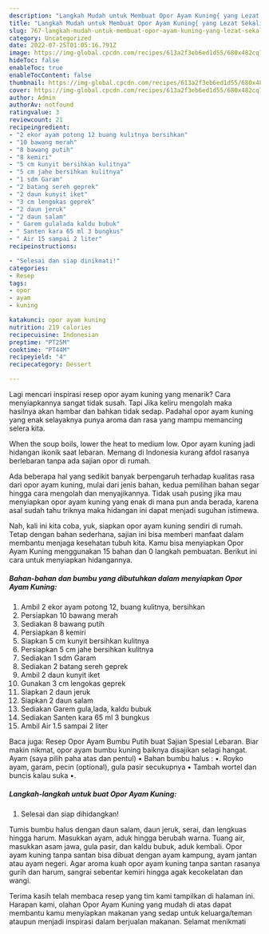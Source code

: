 ```yaml
---
description: "Langkah Mudah untuk Membuat Opor Ayam Kuning{ yang Lezat Sekali,  Menu Buat lebaran"
title: "Langkah Mudah untuk Membuat Opor Ayam Kuning{ yang Lezat Sekali,  Menu Buat lebaran"
slug: 767-langkah-mudah-untuk-membuat-opor-ayam-kuning-yang-lezat-sekali-menu-buat-lebaran
category: Uncategorized
date: 2022-07-25T01:05:16.791Z
image: https://img-global.cpcdn.com/recipes/613a2f3eb6ed1d55/680x482cq70/opor-ayam-kuning-foto-resep-utama.jpg
hideToc: false
enableToc: true
enableTocContent: false
thumbnail: https://img-global.cpcdn.com/recipes/613a2f3eb6ed1d55/680x482cq70/opor-ayam-kuning-foto-resep-utama.jpg
cover: https://img-global.cpcdn.com/recipes/613a2f3eb6ed1d55/680x482cq70/opor-ayam-kuning-foto-resep-utama.jpg
author: Admin
authorAv: notfound
ratingvalue: 3
reviewcount: 21
recipeingredient:
- "2 ekor ayam potong 12 buang kulitnya bersihkan"
- "10 bawang merah"
- "8 bawang putih"
- "8 kemiri"
- "5 cm kunyit bersihkan kulitnya"
- "5 cm jahe bersihkan kulitnya"
- "1 sdm Garam"
- "2 batang sereh geprek"
- "2 daun kunyit iket"
- "3 cm lengokas geprek"
- "2 daun jeruk"
- "2 daun salam"
- " Garem gulalada kaldu bubuk"
- " Santen kara 65 ml 3 bungkus"
- " Air 15 sampai 2 liter"
recipeinstructions:

- "Selesai dan siap dinikmati!"
categories:
- Resep
tags:
- opor
- ayam
- kuning

katakunci: opor ayam kuning 
nutrition: 219 calories
recipecuisine: Indonesian
preptime: "PT25M"
cooktime: "PT44M"
recipeyield: "4"
recipecategory: Dessert

---
```



Lagi mencari inspirasi resep opor ayam kuning yang menarik? Cara menyiapkannya sangat tidak susah. Tapi Jika keliru mengolah maka hasilnya akan hambar dan bahkan tidak sedap. Padahal opor ayam kuning yang enak selayaknya punya aroma dan rasa yang mampu memancing selera kita.


When the soup boils, lower the heat to medium low. Opor ayam kuning jadi hidangan ikonik saat lebaran. Memang di Indonesia kurang afdol rasanya berlebaran tanpa ada sajian opor di rumah.

Ada beberapa hal yang sedikit banyak berpengaruh terhadap kualitas rasa dari opor ayam kuning, mulai dari jenis bahan, kedua pemilihan bahan segar hingga cara mengolah dan menyajikannya. Tidak usah pusing jika mau menyiapkan opor ayam kuning yang enak di mana pun anda berada, karena asal sudah tahu triknya maka hidangan ini dapat menjadi suguhan istimewa.


Nah, kali ini kita coba, yuk, siapkan opor ayam kuning sendiri di rumah. Tetap dengan bahan sederhana, sajian ini bisa memberi manfaat dalam membantu menjaga kesehatan tubuh kita. Kamu bisa menyiapkan Opor Ayam Kuning menggunakan 15 bahan dan 0 langkah pembuatan. Berikut ini cara untuk menyiapkan hidangannya.

<!--inarticleads1-->

##### Bahan-bahan dan bumbu yang dibutuhkan dalam menyiapkan Opor Ayam Kuning:

1. Ambil 2 ekor ayam potong 12, buang kulitnya, bersihkan
1. Persiapkan 10 bawang merah
1. Sediakan 8 bawang putih
1. Persiapkan 8 kemiri
1. Siapkan 5 cm kunyit bersihkan kulitnya
1. Persiapkan 5 cm jahe bersihkan kulitnya
1. Sediakan 1 sdm Garam
1. Sediakan 2 batang sereh geprek
1. Ambil 2 daun kunyit iket
1. Gunakan 3 cm lengokas geprek
1. Siapkan 2 daun jeruk
1. Siapkan 2 daun salam
1. Sediakan  Garem gula,lada, kaldu bubuk
1. Sediakan  Santen kara 65 ml 3 bungkus
1. Ambil  Air 1.5 sampai 2 liter


Baca juga: Resep Opor Ayam Bumbu Putih buat Sajian Spesial Lebaran. Biar makin nikmat, opor ayam bumbu kuning baiknya disajikan selagi hangat. Ayam (saya pilih paha atas dan pentul) • Bahan bumbu halus : •. Royko ayam, garam, pecin (optional), gula pasir secukupnya • Tambah wortel dan buncis kalau suka •. 

<!--inarticleads2-->

##### Langkah-langkah untuk buat Opor Ayam Kuning:


1. Selesai dan siap dihidangkan!

Tumis bumbu halus dengan daun salam, daun jeruk, serai, dan lengkuas hingga harum. Masukkan ayam, aduk hingga berubah warna. Tuang air, masukkan asam jawa, gula pasir, dan kaldu bubuk, aduk kembali. Opor ayam kuning tanpa santan bisa dibuat dengan ayam kampung, ayam jantan atau ayam negeri. Agar aroma kuah opor ayam kuning tanpa santan rasanya gurih dan harum, sangrai sebentar kemiri hingga agak kecokelatan dan wangi. 

Terima kasih telah membaca resep yang tim kami tampilkan di halaman ini. Harapan kami, olahan Opor Ayam Kuning yang mudah di atas dapat membantu kamu menyiapkan makanan yang sedap untuk keluarga/teman ataupun menjadi inspirasi dalam berjualan makanan. Selamat menikmati
